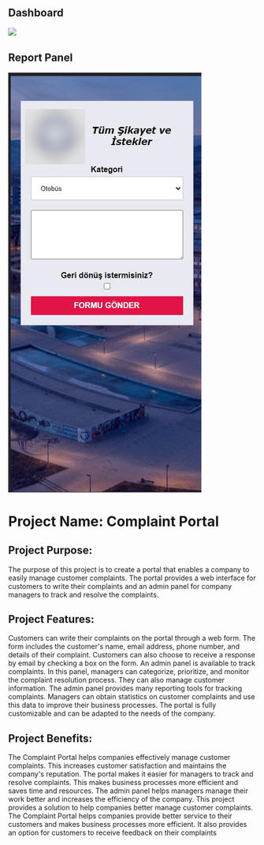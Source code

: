 ## Dashboard
![](https://drive.google.com/file/d/1KEQy6IALLY2Gm5F8dIUg-RTAmxUDJucm/view?usp=sharing)

## Report Panel
![](group1.png)

# Project Name: Complaint Portal

## Project Purpose:

The purpose of this project is to create a portal that enables a company to easily manage customer complaints. The portal provides a web interface for customers to write their complaints and an admin panel for company managers to track and resolve the complaints.

## Project Features:

Customers can write their complaints on the portal through a web form. The form includes the customer's name, email address, phone number, and details of their complaint. Customers can also choose to receive a response by email by checking a box on the form.
An admin panel is available to track complaints. In this panel, managers can categorize, prioritize, and monitor the complaint resolution process. They can also manage customer information.
The admin panel provides many reporting tools for tracking complaints. Managers can obtain statistics on customer complaints and use this data to improve their business processes.
The portal is fully customizable and can be adapted to the needs of the company.

## Project Benefits:

The Complaint Portal helps companies effectively manage customer complaints. This increases customer satisfaction and maintains the company's reputation.
The portal makes it easier for managers to track and resolve complaints. This makes business processes more efficient and saves time and resources.
The admin panel helps managers manage their work better and increases the efficiency of the company.
This project provides a solution to help companies better manage customer complaints. The Complaint Portal helps companies provide better service to their customers and makes business processes more efficient. It also provides an option for customers to receive feedback on their complaints
